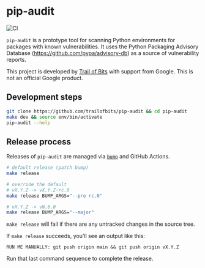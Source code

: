 pip-audit
=========

![CI](https://github.com/trailofbits/pip-audit/workflows/CI/badge.svg)

`pip-audit` is a prototype tool for scanning Python environments for packages with known vulnerabilities. It uses the Python Packaging Advisory Database (https://github.com/pypa/advisory-db) as a source of vulnerability reports.

This project is developed by [Trail of Bits](https://www.trailofbits.com/) with support from Google. This is not an official Google product.

## Development steps

```bash
git clone https://github.com/trailofbits/pip-audit && cd pip-audit
make dev && source env/bin/activate
pip-audit --help
```

## Release process

Releases of `pip-audit` are managed via [`bump`](https://github.com/di/bump)
and GitHub Actions.

```bash
# default release (patch bump)
make release

# override the default
# vX.Y.Z -> vX.Y.Z-rc.0
make release BUMP_ARGS="--pre rc.0"

# vX.Y.Z -> vN.0.0
make release BUMP_ARGS="--major"
```

`make release` will fail if there are any untracked changes in the source tree.

If `make release` succeeds, you'll see an output like this:

```
RUN ME MANUALLY: git push origin main && git push origin vX.Y.Z
```

Run that last command sequence to complete the release.
